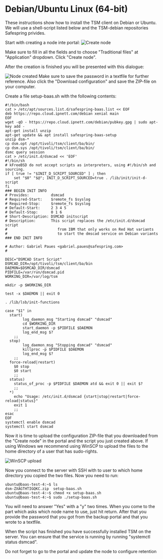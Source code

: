 # Debian/Ubuntu Linux (64-bit)
 
These instructions show how to install the TSM client on Debian or Ubuntu.
We will use a shell-script listed below and the TSM-debian repositories Safespring
privides.

Start with creating a node inte portal:
![Create node](/images/create-node.png)

Make sure to fill in all the fields and to choose "Traditional files" at "Application" dropdown. Click "Create node".

After the creation is finished you will be presented with this dialogue:

![Node created](/images/node-created.png)
Make sure to save the password in a textfile for further reference. Also click
the "Download configuration" and save the ZIP-file on your computer.

Create a file setup-baas.sh with the following contents:

```shell
#!/bin/bash
cat > /etc/apt/sources.list.d/safespring-baas.list << EOF
deb https://repo.cloud.ipnett.com/debian xenial main
EOF
wget -qO - https://repo.cloud.ipnett.com/debian/pubkey.gpg | sudo apt-key add -
apt-get install unzip
apt-get update && apt install safespring-baas-setup
unzip dsm-*
cp dsm.opt /opt/tivoli/tsm/client/ba/bin/
cp dsm.sys /opt/tivoli/tsm/client/ba/bin/
dsmc query session
cat > /etc/init.d/dsmcad << 'EOF'
#!/bin/sh
# kFreeBSD do not accept scripts as interpreters, using #!/bin/sh and sourcing.
if [ true != "$INIT_D_SCRIPT_SOURCED" ] ; then
    set "$0" "$@"; INIT_D_SCRIPT_SOURCED=true . /lib/init/init-d-script
fi
### BEGIN INIT INFO
# Provides:          dsmcad
# Required-Start:    $remote_fs $syslog
# Required-Stop:     $remote_fs $syslog
# Default-Start:     2 3 4 5
# Default-Stop:      0 1 6
# Short-Description: DSMCAD initscript
# Description:       This script replaces the /etc/init.d/dsmcad script
#                       from IBM that only works on Red Hat variants
#                       to start the dmscad service on Debian variants
### END INIT INFO

# Author: Gabriel Paues <gabriel.paues@safespring.com>
#

DESC="DSMCAD Start Script"
DSMCAD_DIR=/opt/tivoli/tsm/client/ba/bin
DAEMON=$DSMCAD_DIR/dsmcad
PIDFILE=/var/run/dsmcad.pid
WORKING_DIR=/var/log/tsm

mkdir -p $WORKING_DIR

test -x $DAEMON || exit 0

. /lib/lsb/init-functions

case "$1" in
  start)
        log_daemon_msg "Starting dsmcad" "dsmcad"
        cd $WORKING_DIR
        start_daemon -p $PIDFILE $DAEMON
        log_end_msg $?
    ;;
  stop)
        log_daemon_msg "Stopping dsmcad" "dsmcad"
        killproc -p $PIDFILE $DAEMON
        log_end_msg $?
    ;;
  force-reload|restart)
    $0 stop
    $0 start
    ;;
  status)
    status_of_proc -p $PIDFILE $DAEMON atd && exit 0 || exit $?
    ;;
  *)
    echo "Usage: /etc/init.d/dsmcad {start|stop|restart|force-reload|status}"
    exit 1
    ;;
esac
EOF
systemctl enable dsmcad
systemctl start dsmcad
```

Now it is time to upload the configuration ZIP-file that you downloaded from the 
"Create node" in the portal and the script you just created above. If using Windows
we recommend using WinSCP to upload the files to the home directory of a user
that has sudo-rights.

![WinSCP upload](/images/winscp-upload.png)
<image winscp-upload.png>

Now you connect to the server with SSH with to user to which home directory
you copied the two files. 
Now you need to run:
```shell
ubuntu@baas-test-4:~$ ls
dsm-ZXAGTHTIGQKC.zip  setup-baas.sh
ubuntu@baas-test-4:~$ chmod +x setup-baas.sh
ubuntu@baas-test-4:~$ sudo ./setup-baas.sh
```
You will need to answer "Yes" with a "y" two times.
When you come to the part which asks which node name to use, just hit return.
After that you provide the password that you got from the backup portal and 
that you wrote to a textfile.

When the script has finished you have successfully installed TSM on the server.
You can ensure that the service is running by running "systemctl status dsmcad".

Do not forget to go to the portal and update the node to configure retention
